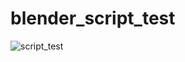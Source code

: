 # blender_script_test

![script_test](https://user-images.githubusercontent.com/57362323/185784437-7ffe297f-35a5-4469-bd9c-aed1c69568ba.png)

